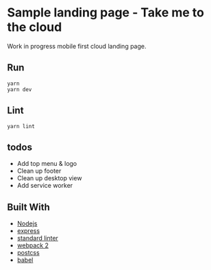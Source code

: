 # Sample landing page - Take me to the cloud

Work in progress mobile first cloud landing page.

## Run

```
yarn
yarn dev
```

## Lint

```
yarn lint
```

## todos

* Add top menu & logo
* Clean up footer
* Clean up desktop view
* Add service worker

## Built With

* [Nodejs](https://nodejs.org/en/)
* [express](https://expressjs.com/)
* [standard linter](https://standardjs.com/)
* [webpack 2](https://webpack.js.org/)
* [postcss](http://postcss.org/)
* [babel](https://babeljs.io/)
